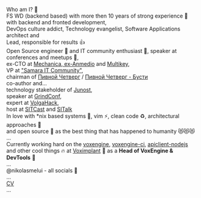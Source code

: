 <!-- [![CV description](https://github.com/nikolasmelui/nikolasmelui/blob/master/description.gif)](https://github.com/nikolasmelui/nikolasmelui/blob/master/CV.md) -->

Who am I? 🤔  
FS WD (backend based) with more then 10 years of strong experience 💪 with backend and fronted development,  
DevOps culture addict, Technology evangelist, Software Applications architect and  
Lead, responsible for results 👍  
Open Source engineer 🌱 and IT community enthusiast 🌿, speaker at conferences and meetups 🎤,  
ex-CTO at [Mechanica, ex-Anmedio](https://mechanica.agency/) and [Multikey](https://multikey.studio),  
VP at ["Samara IT Community"](https://sitc.community/),  
сhairman of [Пивной Четверг](beer4.ru) / [Пивной Четверг - Бусти](https://boosty.to/beer4)  
co-author and...  
  technology stakeholder of [Junost](https://anmedio.github.io/junost/),  
  speaker at [GrindConf](https://sitc.community/events/grind-conf/),  
  expert at [VolgaHack](https://sitc.community/events/volgahack/),  
  host at [SITCast](https://podcasts.apple.com/ru/podcast/sitcast/id1449716272) and [SITalk](https://podcasts.apple.com/ru/podcast/sitcast/id1449716272)  
In love with \*nix based systems 🐧, vim ⚡, clean code ♻️, architectural approaches 🧠  
and open source 🚀 as the best thing that has happened to humanity 😻😻😻  
...  
Currently working hard on the [voxengine](https://voximplant.com/docs/guides/voxengine), [voxengine-ci](https://github.com/voximplant/voxengine-ci), [apiclient-nodejs](https://github.com/voximplant/apiclient-nodejs) and other cool things 🔥 at [Voximplant](https://voximplant.com) 💜 as a **Head of VoxEngine & DevTools** 👷  
...  
@nikolasmelui - all socials 💬  
...  
[CV](https://github.com/NikolasMelui/nikolasmelui/blob/master/CV.js)  
...  
